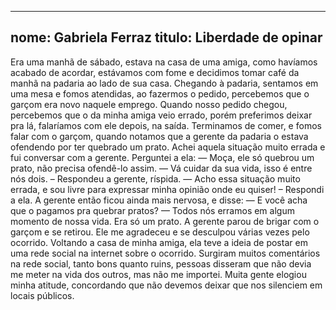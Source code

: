 
---

nome: Gabriela Ferraz
titulo: Liberdade de opinar
---

Era uma manhã de sábado, estava na casa de uma amiga, como havíamos acabado de acordar, estávamos com fome e decidimos tomar café da manhã na padaria ao lado de sua casa.
Chegando à padaria, sentamos em uma mesa e fomos atendidas, ao fazermos o pedido, percebemos que o garçom era novo naquele emprego. Quando nosso pedido chegou, percebemos que o da minha amiga veio errado, porém preferimos deixar pra lá, falaríamos com ele depois, na saída.
Terminamos de comer, e fomos falar com o garçom, quando notamos que a gerente da padaria o estava ofendendo por ter quebrado um prato. Achei aquela situação muito errada e fui conversar com a gerente.
Perguntei a ela:
— Moça, ele só quebrou um prato, não precisa ofendê-lo assim.
— Vá cuidar da sua vida, isso é entre nós dois. – Respondeu a gerente, ríspida.
— Acho essa situação muito errada, e sou livre para expressar minha opinião onde eu quiser! – Respondi a ela. 
A gerente então ficou ainda mais nervosa, e disse:
— E você acha que o pagamos pra quebrar pratos? 
— Todos nós erramos em algum momento de nossa vida. Era só um prato.
A gerente parou de brigar com o garçom e se retirou. Ele me agradeceu e se desculpou várias vezes pelo ocorrido. 
Voltando a casa de minha amiga, ela teve a ideia de postar em uma rede social na internet sobre o ocorrido. Surgiram muitos comentários na rede social, tanto bons quanto ruins, pessoas disseram que não devia me meter na vida dos outros, mas não me importei. Muita gente elogiou minha atitude, concordando que não devemos deixar que nos silenciem em locais públicos.
